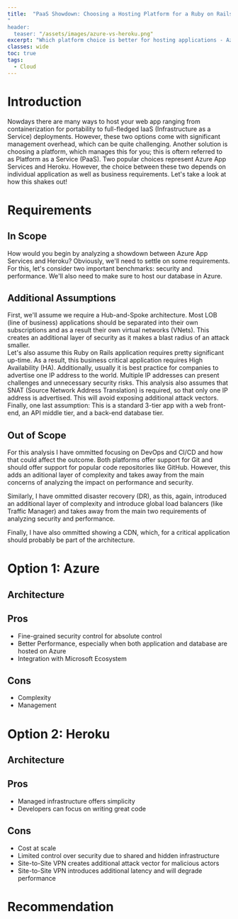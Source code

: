 ```yaml
---
title:  "PaaS Showdown: Choosing a Hosting Platform for a Ruby on Rails Application"
"
header:
  teaser: "/assets/images/azure-vs-heroku.png"
excerpt: "Which platform choice is better for hosting applications - Azure or Heroku?  Let's dive in and find out!"
classes: wide
toc: true
tags:
  - Cloud
---
```


# Introduction
Nowdays there are many ways to host your web app ranging from containerization for portability to full-fledged IaaS (Infrastructure as a Service) deployments.  However, these two options come with significant management overhead, which can be quite challenging.  Another solution is choosing a platform, which manages this for you; this is oftern referred to as Platform as a Service (PaaS).  Two popular choices represent Azure App Services and Heroku.  However, the choice between these two depends on individual application as well as business requirements.  Let's take a look at how this shakes out!

# Requirements
## In Scope
How would you begin by analyzing a showdown between Azure App Services and Heroku?  Obviously, we'll need to settle on some requirements.  For this, let's consider two important benchmarks: security and performance. We'll also need to make sure to host our database in Azure.  

## Additional Assumptions
First, we'll assume we require a Hub-and-Spoke architecture.  Most LOB (line of business) applications should be separated into their own subscriptions and as a result their own virtual networks (VNets).  This creates an additional layer of security as it makes a blast radius of an attack smaller.  
Let's also assume this Ruby on Rails application requires pretty significant up-time.  As a result, this business critical application requires High Availability (HA). 
Additionally, usually it is best practice for companies to advertise one IP address to the world.  Multiple IP addresses can present challenges and unnecessary security risks.  This analysis also assumes that SNAT (Source Network Address Translation) is required, so that only one IP address is advertised. This will avoid exposing additional attack vectors.
Finally, one last assumption: This is a standard 3-tier app with a web front-end, an API middle tier, and a back-end database tier.

## Out of Scope
For this analysis I have ommitted focusing on DevOps and CI/CD and how that could affect the outcome.  Both platforms offer support for Git and should offer support for popular code repositories like GitHub.  However, this adds an aditional layer of complexity and takes away from the main concerns of analyzing the impact on performance and security.

Similarly, I have ommitted disaster recovery (DR), as this, again, introduced an additional layer of complexity and introduce global load balancers (like Traffic Manager) and takes away from the main two requirements of analyzing security and performance.

Finally, I have also ommitted showing a CDN, which, for a critical application should probably be part of the architecture.

# Option 1: Azure

## Architecture

## Pros
- Fine-grained security control for absolute control
- Better Performance, especially when both application and database are hosted on Azure
- Integration with Microsoft Ecosystem

## Cons
- Complexity
- Management 

# Option 2: Heroku

## Architecture

## Pros
- Managed infrastructure offers simplicity
- Developers can focus on writing great code

## Cons
- Cost at scale
- Limited control over security due to shared and hidden infrastructure
- Site-to-Site VPN creates additional attack vector for malicious actors
- Site-to-Site VPN introduces additional latency and will degrade performance

# Recommendation

